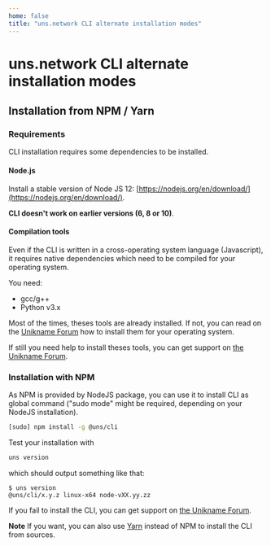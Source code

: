 ```yaml
---
home: false
title: "uns.network CLI alternate installation modes"
---
```


# uns.network CLI alternate installation modes

## Installation from NPM / Yarn

### Requirements

<uns/> CLI installation requires some dependencies to be installed. 

#### Node.js

Install a stable version of Node JS 12: [https://nodejs.org/en/download/](https://nodejs.org/en/download/).

**<uns/> CLI doesn't work on earlier versions (6, 8 or 10)**.

#### Compilation tools

Even if the <uns/> CLI is written in a cross-operating system language (Javascript), it requires native dependencies which need to be compiled for your operating system.

You need:
- gcc/g++
- Python v3.x

Most of the times, theses tools are already installed. If not, you can read on the [Unikname Forum](https://forum.unik-name.com/t/how-to-get-required-tools-to-install-the-uns-cli/95) how to install them for your operating system.

If still you need help to install theses tools, you can get support on [the Unikname Forum](https://forum.unik-name.com/c/uns-network/support/).

### Installation with NPM

As NPM is provided by NodeJS package, you can use it to install <uns/> CLI as global command ("sudo mode" might be required, depending on your NodeJS installation).

```bash
[sudo] npm install -g @uns/cli
```

Test your installation with

```bash
uns version
```

which should output something like that:

```
$ uns version
@uns/cli/x.y.z linux-x64 node-vXX.yy.zz
```

If you fail to install the CLI, you can get support on [the Unikname Forum](https://forum.unik-name.com/c/uns-network/support/).

**Note**
If you want, you can also use [Yarn](https://yarnpkg.com/) instead of NPM to install the <uns/> CLI from sources.
